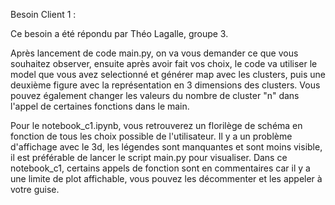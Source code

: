 Besoin Client 1 :

Ce besoin a été répondu par Théo Lagalle, groupe 3.

Après lancement de code main.py, on va vous demander ce que vous souhaitez observer, ensuite après avoir fait vos choix,
le code va utiliser le model que vous avez selectionné et générer map avec les clusters, puis une deuxième figure avec
la  représentation en 3 dimensions des clusters. Vous pouvez également changer les valeurs du nombre de cluster "n"
dans l'appel de certaines fonctions dans le main.

Pour le notebook_c1.ipynb, vous retrouverez un florilège de schéma en fonction de tous les choix possible de 
l'utilisateur. Il y a un problème d'affichage avec le 3d, les légendes sont manquantes et sont moins visible, il est
préférable de lancer le script main.py pour visualiser. Dans ce notebook_c1, certains appels de fonction sont en 
commentaires car il y a une limite de plot affichable, vous pouvez les décommenter et les appeler à votre guise.